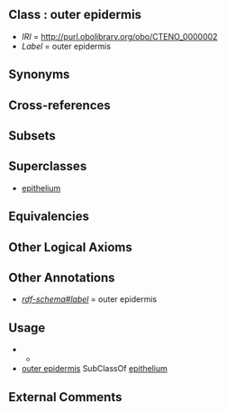 
## Class : outer epidermis

 * *IRI* = http://purl.obolibrary.org/obo/CTENO_0000002
 * *Label* = outer epidermis

## Synonyms


## Cross-references


## Subsets


## Superclasses

 * [epithelium](../../UBERON/83/UBERON_0000483.md)

## Equivalencies


## Other Logical Axioms


## Other Annotations

 * *[rdf-schema#label](../../el/rdf-schema#label.md)* = outer epidermis

## Usage

 * -
 * [outer epidermis](../../CTENO/02/CTENO_0000002.md) SubClassOf [epithelium](../../UBERON/83/UBERON_0000483.md)

## External Comments

